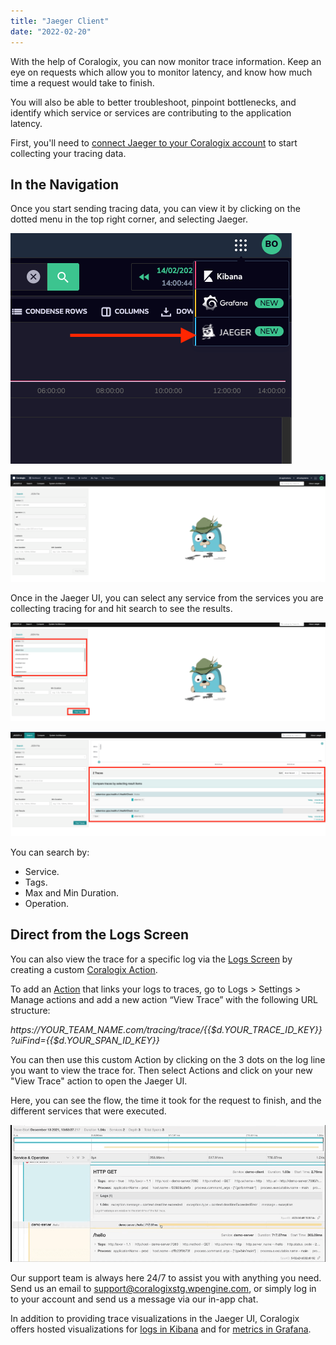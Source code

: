 ```yaml
---
title: "Jaeger Client"
date: "2022-02-20"
---
```


With the help of Coralogix, you can now monitor trace information. Keep an eye on requests which allow you to monitor latency, and know how much time a request would take to finish.

You will also be able to better troubleshoot, pinpoint bottlenecks, and identify which service or services are contributing to the application latency.

First, you'll need to [connect Jaeger to your Coralogix account](https://coralogixstg.wpengine.com/docs/opentelemetry-tracing/) to start collecting your tracing data.

## In the Navigation

Once you start sending tracing data, you can view it by clicking on the dotted menu in the top right corner, and selecting Jaeger.

![](images/Screen-Shot-2022-02-16-at-10.54.36-PM.png)

![](images/Screen-Shot-2022-02-16-at-11.13.12-PM-1024x349.png)

Once in the Jaeger UI, you can select any service from the services you are collecting tracing for and hit search to see the results.

![](images/Screen-Shot-2022-02-17-at-6.50.48-AM-1024x320.png)

![](images/Screen-Shot-2022-02-17-at-6.52.21-AM-1024x340.png)

You can search by:

- Service.
- Tags.
- Max and Min Duration.
- Operation.

## Direct from the Logs Screen

You can also view the trace for a specific log via the [Logs Screen](/tutorials/logs-screen/) by creating a custom [Coralogix Action](/tutorials/coralogix-action-extension/).

To add an [Action](https://coralogixstg.wpengine.com/tutorials/coralogix-action-extension/) that links your logs to traces, go to Logs > Settings > Manage actions and add a new action “View Trace” with the following URL structure:

_https://YOUR\_TEAM\_NAME.com/tracing/trace/{{$d.YOUR\_TRACE\_ID\_KEY}}?uiFind={{$d.YOUR\_SPAN\_ID\_KEY}}_

You can then use this custom Action by clicking on the 3 dots on the log line you want to view the trace for. Then select Actions and click on your new "View Trace" action to open the Jaeger UI.

Here, you can see the flow, the time it took for the request to finish, and the different services that were executed.

![](images/Screen-Shot-2021-12-20-at-3.57.45-PM.png)

Our support team is always here 24/7 to assist you with anything you need. Send us an email to support@coralogixstg.wpengine.com, or simply log in to your account and send us a message via our in-app chat.

In addition to providing trace visualizations in the Jaeger UI, Coralogix offers hosted visualizations for [logs in Kibana](https://coralogixstg.wpengine.com/tutorials/kibana-view/) and for [metrics in Grafana](/tutorials/hosted-grafana-view/).
